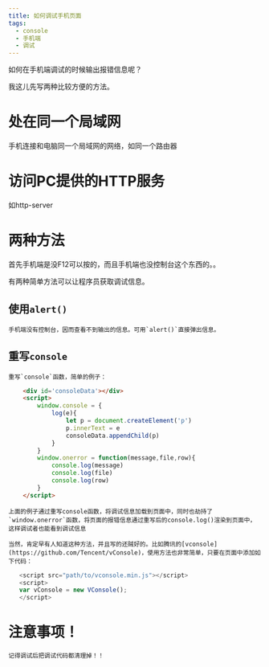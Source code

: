 ```yaml
---
title: 如何调试手机页面
tags:
  - console
  - 手机端
  - 调试
---
```


如何在手机端调试的时候输出报错信息呢？

我这儿先写两种比较方便的方法。
<!-- more -->

# 处在同一个局域网

手机连接和电脑同一个局域网的网络，如同一个路由器

# 访问PC提供的HTTP服务

如http-server

# 两种方法

首先手机端是没F12可以按的，而且手机端也没控制台这个东西的。。

有两种简单方法可以让程序员获取调试信息。

## 使用`alert()`
    
    手机端没有控制台，因而查看不到输出的信息。可用`alert()`直接弹出信息。

## 重写`console`

    重写`console`函数，简单的例子：

```html
    <div id='consoleData'></div>
    <script>
        window.console = {
            log(e){
                let p = document.createElement('p')
                p.innerText = e
                consoleData.appendChild(p)
            }
        }
        window.onerror = function(message,file,row){
            console.log(message)
            console.log(file)
            console.log(row)
        }
    </script>
```

    上面的例子通过重写console函数，将调试信息加载到页面中，同时也劫持了`window.onerror`函数，将页面的报错信息通过重写后的console.log()渲染到页面中，这样调试者也能看到调试信息

    当然，肯定早有人知道这种方法，并且写的还贼好的。比如腾讯的[vconsole](https://github.com/Tencent/vConsole)，使用方法也非常简单，只要在页面中添加如下代码：

 ```javascript
    <script src="path/to/vconsole.min.js"></script>
    <script>
    var vConsole = new VConsole();
    </script>
```

# 注意事项！

    记得调试后把调试代码都清理掉！！

